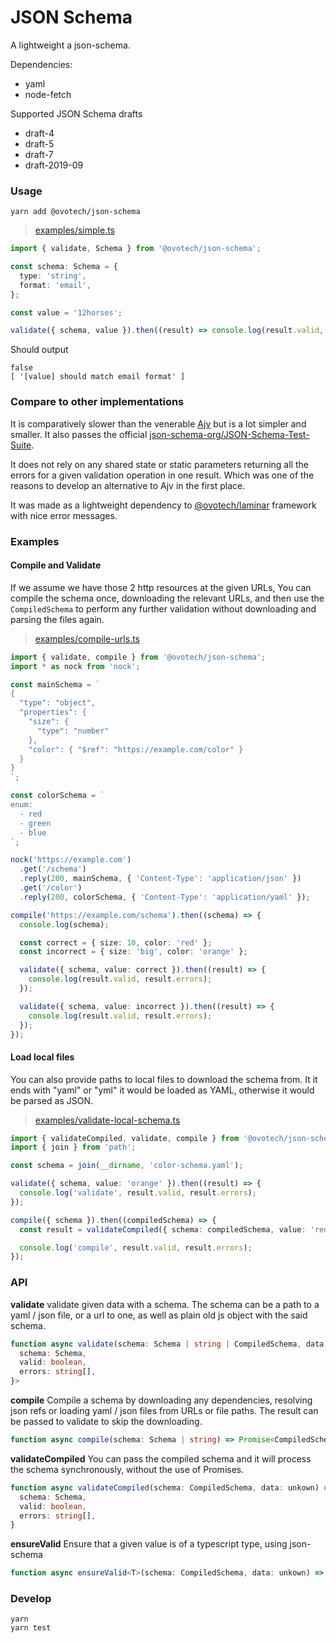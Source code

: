 # JSON Schema

A lightweight a json-schema.

Dependencies:

- yaml
- node-fetch

Supported JSON Schema drafts

- draft-4
- draft-5
- draft-7
- draft-2019-09

### Usage

```shell
yarn add @ovotech/json-schema
```

> [examples/simple.ts](https://github.com/ovotech/laminar/tree/main/packages/json-schema/examples/simple.ts)

```typescript
import { validate, Schema } from '@ovotech/json-schema';

const schema: Schema = {
  type: 'string',
  format: 'email',
};

const value = '12horses';

validate({ schema, value }).then((result) => console.log(result.valid, result.errors));
```

Should output

```
false
[ '[value] should match email format' ]
```

### Compare to other implementations

It is comparatively slower than the venerable [Ajv](https://github.com/epoberezkin/ajv) but is a lot simpler and smaller. It also passes the official [json-schema-org/JSON-Schema-Test-Suite](https://github.com/json-schema-org/JSON-Schema-Test-Suite).

It does not rely on any shared state or static parameters returning all the errors for a given validation operation in one result. Which was one of the reasons to develop an alternative to Ajv in the first place.

It was made as a lightweight dependency to [@ovotech/laminar](https://github.com/ovotech/laminar) framework with nice error messages.

### Examples

#### Compile and Validate

If we assume we have those 2 http resources at the given URLs, You can compile the schema once, downloading the relevant URLs, and then use the `CompiledSchema` to perform any further validation without downloading and parsing the files again.

> [examples/compile-urls.ts](https://github.com/ovotech/laminar/tree/main/packages/json-schema/examples/compile-urls.ts)

```typescript
import { validate, compile } from '@ovotech/json-schema';
import * as nock from 'nock';

const mainSchema = `
{
  "type": "object",
  "properties": {
    "size": {
      "type": "number"
    },
    "color": { "$ref": "https://example.com/color" }
  }
}
`;

const colorSchema = `
enum:
  - red
  - green
  - blue
`;

nock('https://example.com')
  .get('/schema')
  .reply(200, mainSchema, { 'Content-Type': 'application/json' })
  .get('/color')
  .reply(200, colorSchema, { 'Content-Type': 'application/yaml' });

compile('https://example.com/schema').then((schema) => {
  console.log(schema);

  const correct = { size: 10, color: 'red' };
  const incorrect = { size: 'big', color: 'orange' };

  validate({ schema, value: correct }).then((result) => {
    console.log(result.valid, result.errors);
  });

  validate({ schema, value: incorrect }).then((result) => {
    console.log(result.valid, result.errors);
  });
});
```

#### Load local files

You can also provide paths to local files to download the schema from. It it ends with "yaml" or "yml" it would be loaded as YAML, otherwise it would be parsed as JSON.

> [examples/validate-local-schema.ts](https://github.com/ovotech/laminar/tree/main/packages/json-schema/examples/validate-local-schema.ts)

```typescript
import { validateCompiled, validate, compile } from '@ovotech/json-schema';
import { join } from 'path';

const schema = join(__dirname, 'color-schema.yaml');

validate({ schema, value: 'orange' }).then((result) => {
  console.log('validate', result.valid, result.errors);
});

compile({ schema }).then((compiledSchema) => {
  const result = validateCompiled({ schema: compiledSchema, value: 'red' });

  console.log('compile', result.valid, result.errors);
});
```

### API

**validate** validate given data with a schema. The schema can be a path to a yaml / json file, or a url to one, as well as plain old js object with the said schema.

```typescript
function async validate(schema: Schema | string | CompiledSchema, data: unkown) => Promise<{
  schema: Schema,
  valid: boolean,
  errors: string[],
}>
```

**compile** Compile a schema by downloading any dependencies, resolving json refs or loading yaml / json files from URLs or file paths. The result can be passed to validate to skip the downloading.

```typescript
function async compile(schema: Schema | string) => Promise<CompiledSchema>
```

**validateCompiled** You can pass the compiled schema and it will process the schema synchronously, without the use of Promises.

```typescript
function async validateCompiled(schema: CompiledSchema, data: unkown) => {
  schema: Schema,
  valid: boolean,
  errors: string[],
}
```

**ensureValid** Ensure that a given value is of a typescript type, using json-schema

```typescript
function async ensureValid<T>(schema: CompiledSchema, data: unkown) => data as T
```

### Develop

```
yarn
yarn test
```
